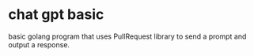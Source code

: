 # chat gpt basic
 basic golang program that uses PullRequest library to send a prompt and output a response. 
